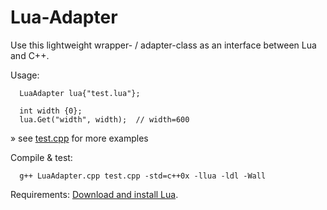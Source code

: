 # Lua-Adapter
Use this lightweight wrapper- / adapter-class as an interface between Lua and C++.

Usage:

      LuaAdapter lua{"test.lua"};

      int width {0};
      lua.Get("width", width);  // width=600
» see [test.cpp](https://github.com/JlnWntr/Lua-Adapter/blob/master/test.cpp) for more examples

Compile & test:

      g++ LuaAdapter.cpp test.cpp -std=c++0x -llua -ldl -Wall


Requirements:
      [Download and install Lua](https://www.lua.org/download.html).

